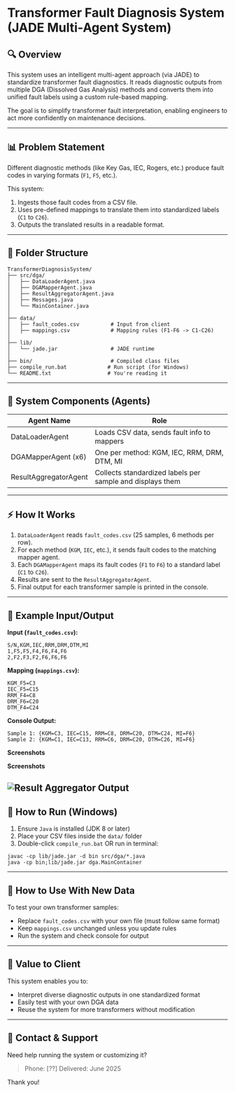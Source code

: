 # Transformer Fault Diagnosis System (JADE Multi-Agent System)

## 🔍 Overview

This system uses an intelligent multi-agent approach (via JADE) to standardize transformer fault diagnostics. It reads diagnostic outputs from multiple DGA (Dissolved Gas Analysis) methods and converts them into unified fault labels using a custom rule-based mapping.

The goal is to simplify transformer fault interpretation, enabling engineers to act more confidently on maintenance decisions.

---

## 📊 Problem Statement

Different diagnostic methods (like Key Gas, IEC, Rogers, etc.) produce fault codes in varying formats (`F1`, `F5`, etc.).

This system:

1. Ingests those fault codes from a CSV file.
2. Uses pre-defined mappings to translate them into standardized labels (`C1` to `C26`).
3. Outputs the translated results in a readable format.

---

## 📁 Folder Structure

```
TransformerDiagnosisSystem/
├── src/dga/
│   ├── DataLoaderAgent.java
│   ├── DGAMapperAgent.java
│   ├── ResultAggregatorAgent.java
│   ├── Messages.java
│   └── MainContainer.java
│
├── data/
│   ├── fault_codes.csv          # Input from client
│   ├── mappings.csv             # Mapping rules (F1-F6 -> C1-C26)
│
├── lib/
│   └── jade.jar                 # JADE runtime
│
├── bin/                         # Compiled class files
├── compile_run.bat             # Run script (for Windows)
└── README.txt                  # You're reading it
```

---

## 🔧 System Components (Agents)

| Agent Name            | Role                                                      |
| --------------------- | --------------------------------------------------------- |
| DataLoaderAgent       | Loads CSV data, sends fault info to mappers               |
| DGAMapperAgent (x6)   | One per method: KGM, IEC, RRM, DRM, DTM, MI               |
| ResultAggregatorAgent | Collects standardized labels per sample and displays them |

---

## ⚡ How It Works

1. `DataLoaderAgent` reads `fault_codes.csv` (25 samples, 6 methods per row).
2. For each method (`KGM`, `IEC`, etc.), it sends fault codes to the matching mapper agent.
3. Each `DGAMapperAgent` maps its fault codes (`F1` to `F6`) to a standard label (`C1` to `C26`).
4. Results are sent to the `ResultAggregatorAgent`.
5. Final output for each transformer sample is printed in the console.

---

## 📄 Example Input/Output

**Input (`fault_codes.csv`):**

```
S/N,KGM,IEC,RRM,DRM,DTM,MI
1,F5,F5,F4,F6,F4,F6
2,F2,F3,F2,F6,F6,F6
```

**Mapping (`mappings.csv`):**

```
KGM_F5=C3
IEC_F5=C15
RRM_F4=C8
DRM_F6=C20
DTM_F4=C24
```

**Console Output:**

```
Sample 1: {KGM=C3, IEC=C15, RRM=C8, DRM=C20, DTM=C24, MI=F6}
Sample 2: {KGM=C1, IEC=C13, RRM=C6, DRM=C20, DTM=C26, MI=F6}
```

**Screenshots**

**Screenshots**

## ![Result Aggregator Output](screenshots/screenshot.png)

## 🚀 How to Run (Windows)

1. Ensure `Java` is installed (JDK 8 or later)
2. Place your CSV files inside the `data/` folder
3. Double-click `compile_run.bat` OR run in terminal:

```
javac -cp lib/jade.jar -d bin src/dga/*.java
java -cp bin;lib/jade.jar dga.MainContainer
```

---

## 🔹 How to Use With New Data

To test your own transformer samples:

- Replace `fault_codes.csv` with your own file (must follow same format)
- Keep `mappings.csv` unchanged unless you update rules
- Run the system and check console for output

---

## 🌟 Value to Client

This system enables you to:

- Interpret diverse diagnostic outputs in one standardized format
- Easily test with your own DGA data
- Reuse the system for more transformers without modification

---

## 📆 Contact & Support

Need help running the system or customizing it?

> Phone: \[??]
> Delivered: June 2025

Thank you!
